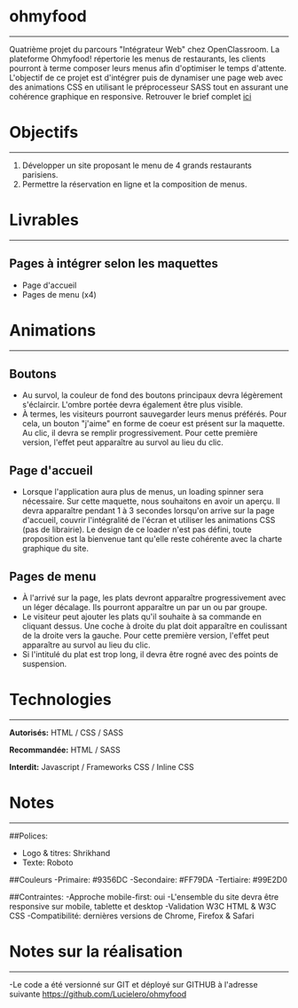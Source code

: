 # ohmyfood
---
Quatrième projet du parcours "Intégrateur Web" chez OpenClassroom. 
La plateforme Ohmyfood! répertorie les menus de restaurants, les clients pourront à terme composer leurs menus afin d'optimiser le temps d'attente.
L'objectif de ce projet est d'intégrer puis de dynamiser une page web avec des animations CSS en utilisant le préprocesseur SASS tout en assurant une cohérence graphique en responsive.
Retrouver le brief complet [ici](https://course.oc-static.com/projects/D%C3%A9veloppeur+Web/IW_P4+Animations+CSS+Ohmyfood/Brief+creatif+site+Ohmyfood.pdf)

# Objectifs
---
1. Développer un site proposant le menu de 4 grands restaurants parisiens.
2. Permettre la réservation en ligne et la composition de menus.

# Livrables
---
## Pages à intégrer selon les maquettes
- Page d'accueil
- Pages de menu (x4)

# Animations
---
## Boutons 
- Au survol, la couleur de fond des boutons principaux devra légèrement s'éclaircir. L'ombre portée devra également être plus visible.
- À termes, les visiteurs pourront sauvegarder leurs menus préférés. Pour cela, un bouton "j'aime" en forme de coeur est présent sur la maquette. Au clic, il devra se remplir progressivement.
Pour cette première version, l'effet peut apparaître au survol au lieu du clic.

## Page d'accueil 
- Lorsque l'application aura plus de menus, un loading spinner sera nécessaire. Sur cette maquette, nous souhaitons en avoir un aperçu.
Il devra apparaître pendant 1 à 3 secondes lorsqu'on arrive sur la page d'accueil, couvrir l'intégralité de l'écran et utiliser les animations CSS (pas de librairie). 
Le design de ce loader n'est pas défini, toute proposition est la bienvenue tant qu'elle reste cohérente avec la charte graphique du site.

## Pages de menu 
- À l'arrivé sur la page, les plats devront apparaître progressivement avec un léger décalage. Ils pourront apparaître un par un ou par groupe.
- Le visiteur peut ajouter les plats qu'il souhaite à sa commande en cliquant dessus. Une coche à droite du plat doit apparaître en coulissant de la droite vers la gauche. 
Pour cette première version, l'effet peut apparaître au survol au lieu du clic. 
- Si l'intitulé du plat est trop long, il devra être rogné avec des points de suspension. 

# Technologies 
---
**Autorisés:** HTML / CSS / SASS

**Recommandée:** HTML / SASS

**Interdit:** Javascript / Frameworks CSS / Inline CSS

# Notes 
---
##Polices: 
- Logo & titres: Shrikhand
- Texte: Roboto

##Couleurs 
-Primaire: #9356DC
-Secondaire: #FF79DA
-Tertiaire: #99E2D0

##Contraintes: 
-Approche mobile-first: oui
-L'ensemble du site devra être responsive sur mobile, tablette et desktop
-Validation W3C HTML & W3C CSS
-Compatibilité: dernières versions de Chrome, Firefox & Safari

# Notes sur la réalisation
---
-Le code a été versionné sur GIT et déployé sur GITHUB à l'adresse suivante https://github.com/Lucielero/ohmyfood


